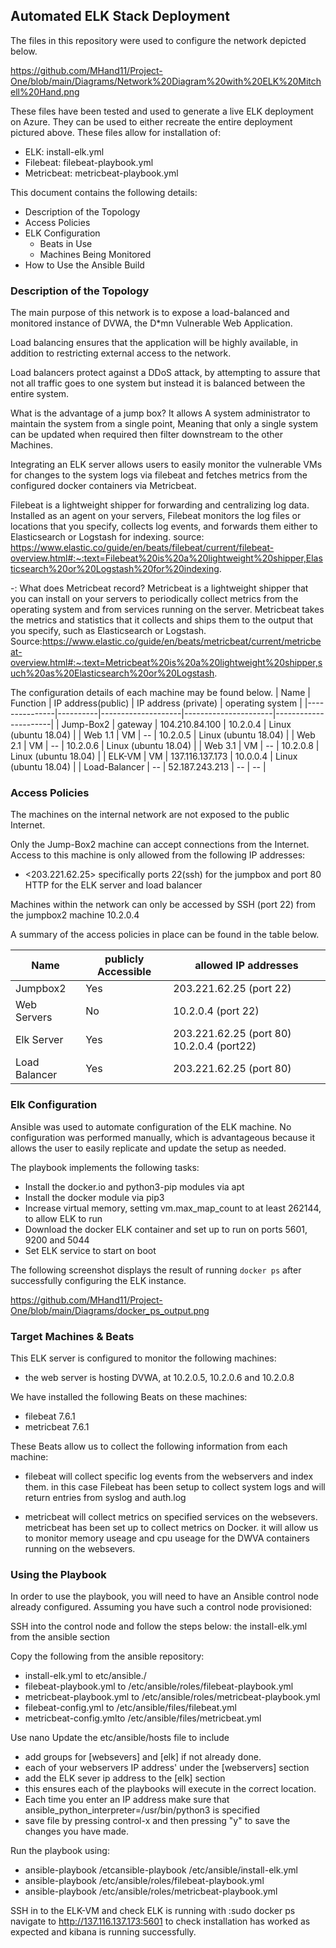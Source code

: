 ## Automated ELK Stack Deployment

The files in this repository were used to configure the network depicted below.

https://github.com/MHand11/Project-One/blob/main/Diagrams/Network%20Diagram%20with%20ELK%20Mitchell%20Hand.png

These files have been tested and used to generate a live ELK deployment on Azure. They can be used to either recreate the entire deployment pictured above. These files allow for installation of:

  - ELK: install-elk.yml
  - Filebeat: filebeat-playbook.yml
  - Metricbeat: metricbeat-playbook.yml

This document contains the following details:

- Description of the Topology
- Access Policies
- ELK Configuration
  - Beats in Use
  - Machines Being Monitored
- How to Use the Ansible Build


### Description of the Topology

The main purpose of this network is to expose a load-balanced and monitored instance of DVWA, the D*mn Vulnerable Web Application.

Load balancing ensures that the application will be highly available, in addition to restricting external access to the network.

Load balancers protect against a DDoS attack, by attempting to assure that not all traffic goes to one system but instead it is balanced between the entire system.

What is the advantage of a jump box? 
It allows A system administrator to maintain the system from a single point, 
Meaning that only a single system can be updated when required then filter downstream to the other Machines.

Integrating an ELK server allows users to easily monitor the vulnerable VMs for changes to the system logs via filebeat and fetches metrics from the configured docker containers via Metricbeat.

Filebeat is a lightweight shipper for forwarding and centralizing log data. 
Installed as an agent on your servers, Filebeat monitors the log files or locations that you specify, collects log events, and forwards them either to Elasticsearch or Logstash for indexing.
source: https://www.elastic.co/guide/en/beats/filebeat/current/filebeat-overview.html#:~:text=Filebeat%20is%20a%20lightweight%20shipper,Elasticsearch%20or%20Logstash%20for%20indexing.

-: What does Metricbeat record?
Metricbeat is a lightweight shipper that you can install on your servers to periodically collect metrics from the operating system and from services running on the server. 
Metricbeat takes the metrics and statistics that it collects and ships them to the output that you specify, such as Elasticsearch or Logstash.
Source:https://www.elastic.co/guide/en/beats/metricbeat/current/metricbeat-overview.html#:~:text=Metricbeat%20is%20a%20lightweight%20shipper,such%20as%20Elasticsearch%20or%20Logstash.

The configuration details of each machine may be found below.
| Name          | Function | IP address(public) | IP address (private) | operating system     |
|---------------|----------|--------------------|----------------------|----------------------|
| Jump-Box2     | gateway  | 104.210.84.100     | 10.2.0.4             | Linux (ubuntu 18.04) |
| Web 1.1       | VM       | --                 | 10.2.0.5             | Linux (ubuntu 18.04) |
| Web 2.1       | VM       | --                 | 10.2.0.6             | Linux (ubuntu 18.04) |
| Web 3.1       | VM       | --                 | 10.2.0.8             | Linux (ubuntu 18.04) |
| ELK-VM        | VM       | 137.116.137.173    | 10.0.0.4             | Linux (ubuntu 18.04) |
| Load-Balancer | --       | 52.187.243.213     | --                   | --                   |
### Access Policies

The machines on the internal network are not exposed to the public Internet. 

Only the Jump-Box2 machine can accept connections from the Internet. Access to this machine is only allowed from the following IP addresses:
- <203.221.62.25> 
specifically ports 22(ssh) for the jumpbox and port 80 HTTP for the ELK server and load balancer


Machines within the network can only be accessed by SSH (port 22) from the jumpbox2 machine 10.2.0.4

A summary of the access policies in place can be found in the table below.

| Name          | publicly Accessible | allowed IP addresses                      |
|---------------|---------------------|-------------------------------------------|
| Jumpbox2      | Yes                 | 203.221.62.25 (port 22)                   |
| Web Servers   | No                  | 10.2.0.4 (port 22)                        |
| Elk Server    | Yes                 | 203.221.62.25 (port 80) 10.2.0.4 (port22) |
| Load Balancer | Yes                 | 203.221.62.25 (port 80)                   |


### Elk Configuration

Ansible was used to automate configuration of the ELK machine. 
No configuration was performed manually, which is advantageous because it allows the user to easily replicate and update the setup as needed.

The playbook implements the following tasks:
- Install the docker.io and python3-pip modules via apt
- Install the docker module via pip3
- Increase virtual memory, setting vm.max_map_count to at least 262144, to allow ELK to run
- Download the docker ELK container and set up to run on ports 5601, 9200 and 5044
- Set ELK service to start on boot

The following screenshot displays the result of running `docker ps` after successfully configuring the ELK instance.

https://github.com/MHand11/Project-One/blob/main/Diagrams/docker_ps_output.png

### Target Machines & Beats
This ELK server is configured to monitor the following machines:
- the web server is hosting DVWA, at 10.2.0.5, 10.2.0.6 and 10.2.0.8

We have installed the following Beats on these machines:
- filebeat 7.6.1 
- metricbeat 7.6.1

These Beats allow us to collect the following information from each machine:

- filebeat will collect specific log events from the webservers and index them. in this case Filebeat has been setup to collect system logs and will return entries from syslog and auth.log

- metricbeat will collect metrics on specified services on the websevers. metricbeat has been set up to collect metrics on Docker. it will allow us to monitor memory useage and cpu useage for the DWVA containers running on the websevers. 


### Using the Playbook
In order to use the playbook, you will need to have an Ansible control node already configured. Assuming you have such a control node provisioned: 

SSH into the control node and follow the steps below:
the install-elk.yml from the ansible section

 Copy the following from the ansible repository:
 - install-elk.yml to etc/ansible./
 - filebeat-playbook.yml to /etc/ansible/roles/filebeat-playbook.yml
 - metricbeat-playbook.yml to /etc/ansible/roles/metricbeat-playbook.yml
 - filebeat-config.yml to /etc/ansible/files/filebeat.yml
 - metricbeat-config.ymlto /etc/ansible/files/metricbeat.yml
 
Use nano Update the etc/ansible/hosts file to include
- add groups for [websevers] and [elk] if not already done.
- each of your webservers IP address' under the [webservers] section
- add the ELK sever ip address to the [elk] section
- this ensures each of the playbooks will execute in the correct location.
- Each time you enter an IP address make sure that ansible_python_interpreter=/usr/bin/python3 is specified 
- save file by pressing control-x and then pressing "y" to save the changes you have made.

Run the playbook using:

- ansible-playbook /etcansible-playbook /etc/ansible/install-elk.yml
- ansible-playbook /etc/ansible/roles/filebeat-playbook.yml
- ansible-playbook /etc/ansible/roles/metricbeat-playbook.yml

SSH in to the ELK-VM and check ELK is running with :sudo docker ps 
navigate to http://137.116.137.173:5601 to check installation has worked as expected and kibana is running successfully.

